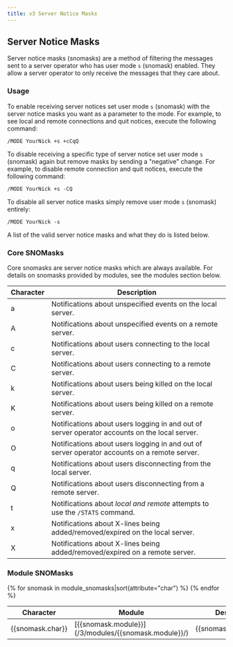 ```yaml
---
title: v3 Server Notice Masks
---
```


## Server Notice Masks

Server notice masks (snomasks) are a method of filtering the messages sent to a server operator who has user mode `s` (snomask) enabled. They allow a server operator to only receive the messages that they care about.

### Usage

To enable receiving server notices set user mode `s` (snomask) with the server notice masks you want as a parameter to the mode.
For example, to see local and remote connections and quit notices, execute the following command:

```plaintext
/MODE YourNick +s +cCqQ
```

To disable receiving a specific type of server notice set user mode `s` (snomask) again but remove masks by sending a "negative" change. For example, to disable remote connection and quit notices, execute the following command:

```plaintext
/MODE YourNick +s -CQ
```

To disable all server notice masks simply remove user mode `s` (snomask) entirely:

```plaintext
/MODE YourNick -s
```

A list of the valid server notice masks and what they do is listed below.

### Core SNOMasks

Core snomasks are server notice masks which are always available. For details on snomasks provided by modules, see the modules section below.

Character | Description
--------- | -----------
a         | Notifications about unspecified events on the local server.
A         | Notifications about unspecified events on a remote server.
c         | Notifications about users connecting to the local server.
C         | Notifications about users connecting to a remote server.
k         | Notifications about users being killed on the local server.
K         | Notifications about users being killed on a remote server.
o         | Notifications about users logging in and out of server operator accounts on the local server.
O         | Notifications about users logging in and out of server operator accounts on a remote server.
q         | Notifications about users disconnecting from the local server.
Q         | Notifications about users disconnecting from a remote server.
t         | Notifications about *local and remote* attempts to use the `/STATS` command.
x         | Notifications about X-lines being added/removed/expired on the local server.
X         | Notifications about X-lines being added/removed/expired on a remote server.

### Module SNOMasks

<table markdown="1">
<thead>
<tr>
<th>Character</th>
<th>Module</th>
<th>Description</th>
</tr>
</thead>
<tbody markdown="1">
{% for snomask in module_snomasks|sort(attribute="char") %}
<tr markdown="1">
<td markdown="1">{{snomask.char}}</td>
<td markdown="1">[{{snomask.module}}](/3/modules/{{snomask.module}}/)</td>
<td markdown="1">{{snomask.description}}</td>
</tr>
{% endfor %}
</tbody>
</table>
